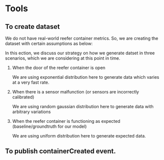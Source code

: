 # Tools

## To create dataset
We do not have real-world reefer container metrics. So, we are creating the dataset with certain assumptions as below:

In this ection, we discuss our strategy on how we generate datset in three scenarios, which we are considering at this point in time.

1. When the door of the reefer container is open

    We are using exponential distribution here to generate data which varies at a very fast rate.

2. When there is a sensor malfunction (or sensors are incorrectly calibrated)

    We are using random gaussian distribution here to generate data with arbitrary variations

3. When the reefer container is functioning as expected (baseline/groundtruth for our model)

    We are using uniform distribution here to generate expected data.

## To publish containerCreated event. 
